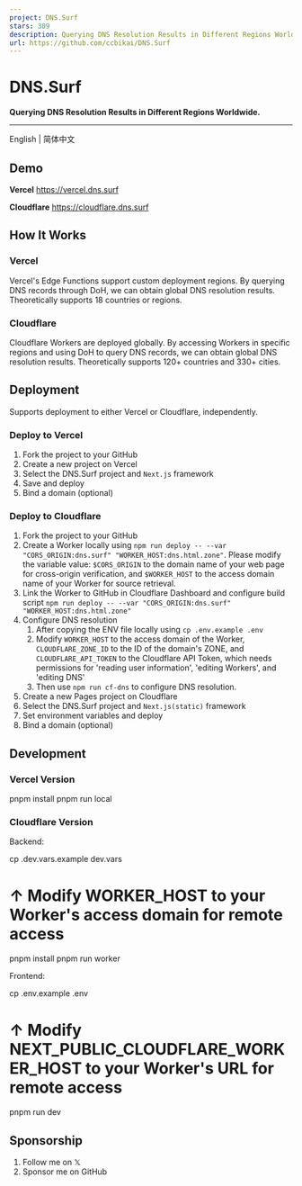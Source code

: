 ```yaml
---
project: DNS.Surf
stars: 309
description: Querying DNS Resolution Results in Different Regions Worldwide.
url: https://github.com/ccbikai/DNS.Surf
---
```


DNS.Surf
========

**Querying DNS Resolution Results in Different Regions Worldwide.**

* * *

English | 简体中文

Demo
----

**Vercel** https://vercel.dns.surf

**Cloudflare** https://cloudflare.dns.surf

How It Works
------------

### Vercel

Vercel's Edge Functions support custom deployment regions. By querying DNS records through DoH, we can obtain global DNS resolution results. Theoretically supports 18 countries or regions.

### Cloudflare

Cloudflare Workers are deployed globally. By accessing Workers in specific regions and using DoH to query DNS records, we can obtain global DNS resolution results. Theoretically supports 120+ countries and 330+ cities.

Deployment
----------

Supports deployment to either Vercel or Cloudflare, independently.

### Deploy to Vercel

1.  Fork the project to your GitHub
2.  Create a new project on Vercel
3.  Select the DNS.Surf project and `Next.js` framework
4.  Save and deploy
5.  Bind a domain (optional)

### Deploy to Cloudflare

1.  Fork the project to your GitHub
2.  Create a Worker locally using `npm run deploy -- --var "CORS_ORIGIN:dns.surf" "WORKER_HOST:dns.html.zone"`. Please modify the variable value: `$CORS_ORIGIN` to the domain name of your web page for cross-origin verification, and `$WORKER_HOST` to the access domain name of your Worker for source retrieval.
3.  Link the Worker to GitHub in Cloudflare Dashboard and configure build script `npm run deploy -- --var "CORS_ORIGIN:dns.surf" "WORKER_HOST:dns.html.zone"`
4.  Configure DNS resolution
    1.  After copying the ENV file locally using `cp .env.example .env`
    2.  Modify `WORKER_HOST` to the access domain of the Worker, `CLOUDFLARE_ZONE_ID` to the ID of the domain's ZONE, and `CLOUDFLARE_API_TOKEN` to the Cloudflare API Token, which needs permissions for 'reading user information', 'editing Workers', and 'editing DNS'
    3.  Then use `npm run cf-dns` to configure DNS resolution.
5.  Create a new Pages project on Cloudflare
6.  Select the DNS.Surf project and `Next.js(static)` framework
7.  Set environment variables and deploy
8.  Bind a domain (optional)

Development
-----------

### Vercel Version

pnpm install
pnpm run local

### Cloudflare Version

Backend:

cp .dev.vars.example dev.vars
# ↑ Modify WORKER\_HOST to your Worker's access domain for remote access
pnpm install
pnpm run worker

Frontend:

cp .env.example .env
# ↑ Modify NEXT\_PUBLIC\_CLOUDFLARE\_WORKER\_HOST to your Worker's URL for remote access
pnpm run dev

Sponsorship
-----------

1.  Follow me on 𝕏
2.  Sponsor me on GitHub
